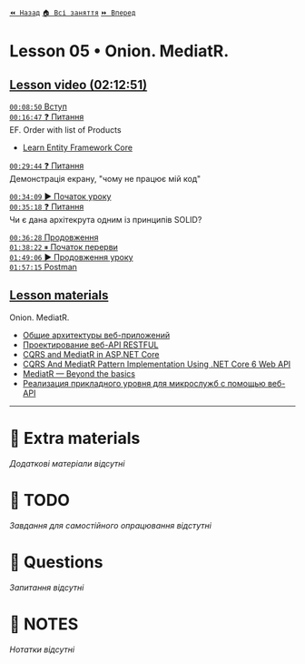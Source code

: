 [`⏪ Назад`](../04/README.md)  [`🏠 Всі заняття`](../../README.md)  [`⏩ Вперед`](../06/README.md)

# Lesson 05 • Onion. MediatR.

## [Lesson video (02:12:51)](https://youtu.be/oIb72-Fq6mY)
[`00:08:50` Вступ](https://youtu.be/oIb72-Fq6mY?t=530)  
[`00:16:47` ❓ Питання](https://youtu.be/oIb72-Fq6mY?t=1007)  
EF. Order with list of Products  
- [Learn Entity Framework Core](https://www.learnentityframeworkcore.com/configuration/many-to-many-relationship-configuration)  

[`00:29:44` ❓ Питання](https://youtu.be/oIb72-Fq6mY?t=1784)  
Демонстрація екрану, "чому не працює мій код"  

[`00:34:09` ▶️ Початок уроку](https://youtu.be/oIb72-Fq6mY?t=2049)  
[`00:35:18` ❓ Питання](https://youtu.be/oIb72-Fq6mY?t=2118)  
Чи є дана архітекрута одним із принципів SOLID?  

[`00:36:28` Продовження](https://youtu.be/oIb72-Fq6mY?t=2188)  
[`01:38:22` ⏸ Початок перерви](https://youtu.be/oIb72-Fq6mY?t=5902)  
[`01:49:06` ▶️ Продовження уроку](https://youtu.be/oIb72-Fq6mY?t=6546)  
[`01:57:15` Postman](https://youtu.be/oIb72-Fq6mY?t=7035)  

## [Lesson materials](https://lms.ithillel.ua/groups/65a65fe34c3a2d3372eef8ea/lessons/65a65fe44c3a2d3372eef96f)
Onion. 
MediatR.

- [Общие архитектуры веб-приложений](https://learn.microsoft.com/ru-ru/dotnet/architecture/modern-web-apps-azure/common-web-application-architectures)
- [Проектирование веб-API RESTFUL](https://learn.microsoft.com/ru-ru/azure/architecture/best-practices/api-design)
- [CQRS and MediatR in ASP.NET Core](https://code-maze.com/cqrs-mediatr-in-aspnet-core/)
- [CQRS And MediatR Pattern Implementation Using .NET Core 6 Web API](https://www.c-sharpcorner.com/article/cqrs-and-mediatr-pattern-implementation-using-net-core-6-web-api/)
- [MediatR — Beyond the basics](https://medium.com/@cristian_lopes/mediatr-beyond-the-basics-8ab90841a732)
- [Реализация прикладного уровня для микрослужб с помощью веб-API](https://learn.microsoft.com/ru-ru/dotnet/architecture/microservices/microservice-ddd-cqrs-patterns/microservice-application-layer-implementation-web-api)


---

# 📘 Extra materials

*Додаткові матеріали відсутні*

# 📘 TODO
*Завдання для самостійного опрацювання відстутні*

# 📘 Questions
*Запитання відсутні*

# 📘 NOTES
*Нотатки відсутні*